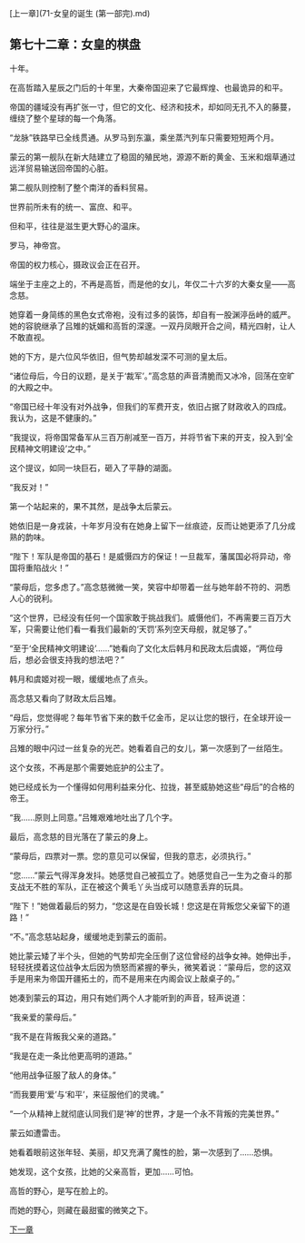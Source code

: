 [上一章](71-女皇的诞生 (第一部完).md)

## 第七十二章：女皇的棋盘

十年。

在高哲踏入星辰之门后的十年里，大秦帝国迎来了它最辉煌、也最诡异的和平。

帝国的疆域没有再扩张一寸，但它的文化、经济和技术，却如同无孔不入的藤蔓，缠绕了整个星球的每一个角落。

“龙脉”铁路早已全线贯通。从罗马到东瀛，乘坐蒸汽列车只需要短短两个月。

蒙云的第一舰队在新大陆建立了稳固的殖民地，源源不断的黄金、玉米和烟草通过远洋贸易输送回帝国的心脏。

第二舰队则控制了整个南洋的香料贸易。

世界前所未有的统一、富庶、和平。

但和平，往往是滋生更大野心的温床。

罗马，神帝宫。

帝国的权力核心，摄政议会正在召开。

端坐于主座之上的，不再是高哲，而是他的女儿，年仅二十六岁的大秦女皇——高念慈。

她穿着一身简练的黑色女式帝袍，没有过多的装饰，却自有一股渊渟岳峙的威严。她的容貌继承了吕雉的妩媚和高哲的深邃。一双丹凤眼开合之间，精光四射，让人不敢直视。

她的下方，是六位风华依旧，但气势却越发深不可测的皇太后。

“诸位母后，今日的议题，是关于‘裁军’。”高念慈的声音清脆而又冰冷，回荡在空旷的大殿之中。

“帝国已经十年没有对外战争，但我们的军费开支，依旧占据了财政收入的四成。我认为，这是不健康的。”

“我提议，将帝国常备军从三百万削减至一百万，并将节省下来的开支，投入到‘全民精神文明建设’之中。”

这个提议，如同一块巨石，砸入了平静的湖面。

“我反对！”

第一个站起来的，果不其然，是战争太后蒙云。

她依旧是一身戎装，十年岁月没有在她身上留下一丝痕迹，反而让她更添了几分成熟的韵味。

“陛下！军队是帝国的基石！是威慑四方的保证！一旦裁军，藩属国必将异动，帝国将重陷战火！”

“蒙母后，您多虑了。”高念慈微微一笑，笑容中却带着一丝与她年龄不符的、洞悉人心的锐利。

“这个世界，已经没有任何一个国家敢于挑战我们。威慑他们，不再需要三百万大军，只需要让他们看一看我们最新的‘天罚’系列空天母舰，就足够了。”

“至于‘全民精神文明建设’……”她看向了文化太后韩月和民政太后虞姬，“两位母后，想必会很支持我的想法吧？”

韩月和虞姬对视一眼，缓缓地点了点头。

高念慈又看向了财政太后吕雉。

“母后，您觉得呢？每年节省下来的数千亿金币，足以让您的银行，在全球开设一万家分行。”

吕雉的眼中闪过一丝复杂的光芒。她看着自己的女儿，第一次感到了一丝陌生。

这个女孩，不再是那个需要她庇护的公主了。

她已经成长为一个懂得如何用利益来分化、拉拢，甚至威胁她这些“母后”的合格的帝王。

“我……原则上同意。”吕雉艰难地吐出了几个字。

最后，高念慈的目光落在了蒙云的身上。

“蒙母后，四票对一票。您的意见可以保留，但我的意志，必须执行。”

“您……”蒙云气得浑身发抖。她感觉自己被孤立了。她感觉自己一生为之奋斗的那支战无不胜的军队，正在被这个黄毛丫头当成可以随意丢弃的玩具。

“陛下！”她做着最后的努力，“您这是在自毁长城！您这是在背叛您父亲留下的道路！”

“不。”高念慈站起身，缓缓地走到蒙云的面前。

她比蒙云矮了半个头，但她的气势却完全压倒了这位曾经的战争女神。她伸出手，轻轻抚摸着这位战争太后因为愤怒而紧握的拳头，微笑着说：“蒙母后，您的这双手是用来为帝国开疆拓土的，而不是用来在内阁会议上敲桌子的。”

她凑到蒙云的耳边，用只有她们两个人才能听到的声音，轻声说道：

“我亲爱的蒙母后。”

“我不是在背叛我父亲的道路。”

“我是在走一条比他更高明的道路。”

“他用战争征服了敌人的身体。”

“而我要用‘爱’与‘和平’，来征服他们的灵魂。”

“一个从精神上就彻底认同我们是‘神’的世界，才是一个永不背叛的完美世界。”

蒙云如遭雷击。

她看着眼前这张年轻、美丽，却又充满了魔性的脸，第一次感到了……恐惧。

她发现，这个女孩，比她的父亲高哲，更加……可怕。

高哲的野心，是写在脸上的。

而她的野心，则藏在最甜蜜的微笑之下。

[下一章](73-虚空中的遗孤.md)
